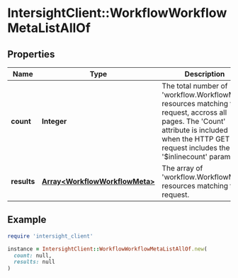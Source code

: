 # IntersightClient::WorkflowWorkflowMetaListAllOf

## Properties

| Name | Type | Description | Notes |
| ---- | ---- | ----------- | ----- |
| **count** | **Integer** | The total number of &#39;workflow.WorkflowMeta&#39; resources matching the request, accross all pages. The &#39;Count&#39; attribute is included when the HTTP GET request includes the &#39;$inlinecount&#39; parameter. | [optional] |
| **results** | [**Array&lt;WorkflowWorkflowMeta&gt;**](WorkflowWorkflowMeta.md) | The array of &#39;workflow.WorkflowMeta&#39; resources matching the request. | [optional] |

## Example

```ruby
require 'intersight_client'

instance = IntersightClient::WorkflowWorkflowMetaListAllOf.new(
  count: null,
  results: null
)
```


